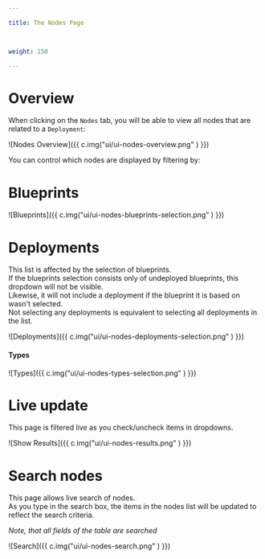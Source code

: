 ```yaml
---

title: The Nodes Page



weight: 150

---
```



# Overview
When clicking on the `Nodes` tab, you will be able to view all nodes that are related to a `Deployment`:

![Nodes Overview]({{ c.img("ui/ui-nodes-overview.png" ) }})

You can control which nodes are displayed by filtering by:

# Blueprints

![Blueprints]({{ c.img("ui/ui-nodes-blueprints-selection.png" ) }})

# Deployments

This list is affected by the selection of blueprints.<br/>
If the blueprints selection consists only of undeployed blueprints, this dropdown will not be visible.<br/>
Likewise, it will not include a deployment if the blueprint it is based on wasn't selected.<br/>
Not selecting any deployments is equivalent to selecting all deployments in the list.<br/>

![Deployments]({{ c.img("ui/ui-nodes-deployments-selection.png" ) }})

#### Types

![Types]({{ c.img("ui/ui-nodes-types-selection.png" ) }})

# Live update
This page is filtered live as you check/uncheck items in dropdowns.

![Show Results]({{ c.img("ui/ui-nodes-results.png" ) }})

# Search nodes
This page allows live search of nodes.<br>
As you type in the search box, the items in the nodes list will be updated to reflect the search criteria.

*Note, that all fields of the table are searched*

![Search]({{ c.img("ui/ui-nodes-search.png" ) }})

